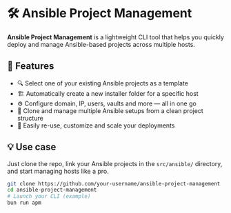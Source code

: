 # 🛠️ Ansible Project Management

**Ansible Project Management** is a lightweight CLI tool that helps you quickly deploy and manage Ansible-based projects across multiple hosts.

## 🚀 Features

- 🔍 Select one of your existing Ansible projects as a template  
- 🏗️ Automatically create a new installer folder for a specific host  
- ⚙️ Configure domain, IP, users, vaults and more — all in one go  
- 📁 Clone and manage multiple Ansible setups from a clean project structure  
- 🔄 Easily re-use, customize and scale your deployments  

## 💡 Use case

Just clone the repo, link your Ansible projects in the `src/ansible/` directory, and start managing hosts like a pro.

```bash
git clone https://github.com/your-username/ansible-project-management
cd ansible-project-management
# Launch your CLI (example)
bun run apm
